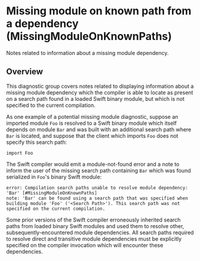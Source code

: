 # Missing module on known path from a dependency (MissingModuleOnKnownPaths)

Notes related to information about a missing module dependency.

## Overview

This diagnostic group covers notes related to displaying information about a missing module dependency which the compiler is able to locate as present on a search path found in a loaded Swift binary module, but which is not specified to the current compilation.

As one example of a potential missing module diagnostic, suppose an imported module `Foo` is resolved to a Swift binary module which itself depends on module `Bar` and was built with an additional search path where `Bar` is located, and suppose that the client which imports `Foo` does not specify this search path:

```
import Foo
```

The Swift compiler would emit a module-not-found error and a note to inform the user of the missing search path containing `Bar` which was found serialized in `Foo`'s binary Swift module:

```
error: Compilation search paths unable to resolve module dependency: 'Bar' [#MissingModuleOnKnownPaths]
note: 'Bar' can be found using a search path that was specified when building module 'Foo' ('<Search Path>'). This search path was not specified on the current compilation.
```

Some prior versions of the Swift compiler erroneously inherited search paths from loaded binary Swift modules and used them to resolve other, subsequently-encountered module dependencies. All search paths required to resolve direct and transitive module dependencies must be explicitly specified on the compiler invocation which will encounter these dependencies.

